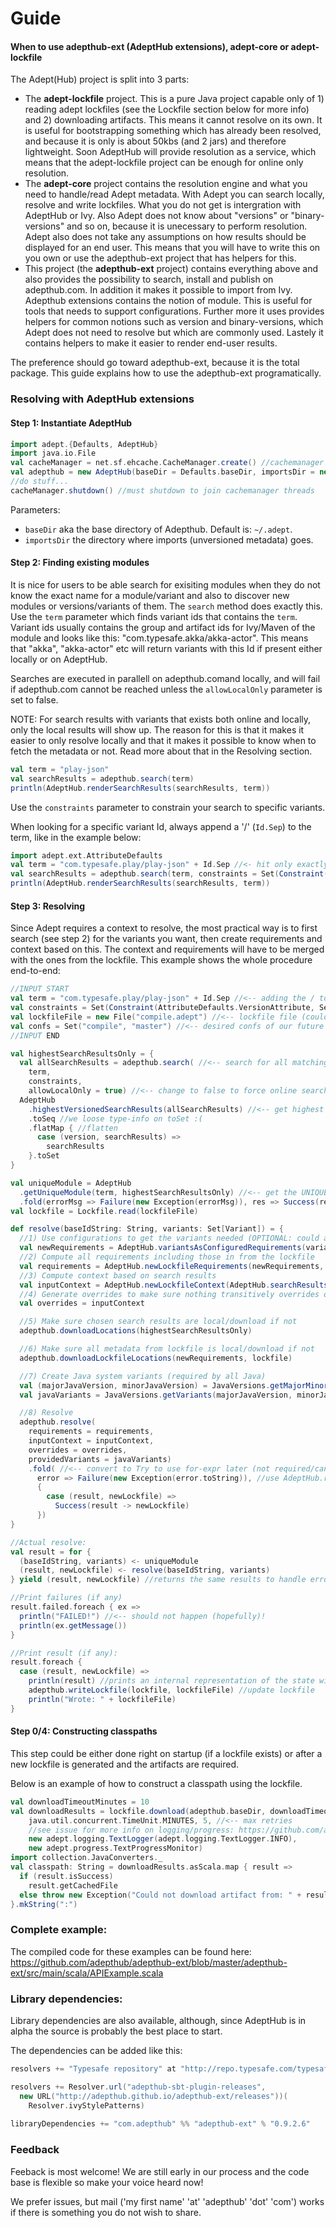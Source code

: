 # Guide

#### When to use adepthub-ext (AdeptHub extensions), adept-core or adept-lockfile
The Adept(Hub) project is split into 3 parts:
- The **adept-lockfile** project. This is a pure Java project capable only of 1) reading adept lockfiles (see the Lockfile section below for more info) and 2) downloading artifacts. This means it cannot resolve on its own. It is useful for bootstrapping something which has already been resolved, and because it is only is about 50kbs (and 2 jars) and therefore lightweight. Soon AdeptHub will provide resolution as a service, which means that the adept-lockfile project can be enough for online only resolution.
- The **adept-core** project contains the resolution engine and what you need to handle/read Adept metadata. With Adept you can search locally, resolve and write lockfiles. What you do not get is intergration with AdeptHub or Ivy. Also Adept does not know about "versions" or "binary-versions" and so on, because it is unecessary to perform resolution. Adept also does not take any assumptions on how results should be displayed for an end user. This means that you will have to write this on you own or use the adepthub-ext project that has helpers for this.
- This project (the **adepthub-ext** project) contains everything above and also provides the possibility to search, install and publish on adepthub.com. In addition it makes it possible to import from Ivy. Adepthub extensions contains the notion of module. This is useful for tools that needs to support configurations. Further more it uses provides helpers for common notions such as version and binary-versions, which Adept does not need to resolve but which are commonly used. Lastely it contains helpers to make it easier to render end-user results.

The preference should go toward adepthub-ext, because it is the total package. 
This guide explains how to use the adepthub-ext programatically.


### Resolving with AdeptHub extensions

#### Step 1: Instantiate AdeptHub
```scala
import adept.{Defaults, AdeptHub}
import java.io.File
val cacheManager = net.sf.ehcache.CacheManager.create() //cachemanager is kept running to speed up later resolutions
val adepthub = new AdeptHub(baseDir = Defaults.baseDir, importsDir = new File("adept-imports"), cacheManager = cacheManager)
//do stuff...
cacheManager.shutdown() //must shutdown to join cachemanager threads
```

Parameters:
- `baseDir` aka the base directory of Adepthub. Default is: `~/.adept`.
- `importsDir` the directory where imports (unversioned metadata) goes.


#### Step 2: Finding existing modules
It is nice for users to be able search for exisiting modules when they do not know the exact name for a module/variant and also to discover new modules or versions/variants of them. The `search` method does exactly this.
Use the `term` parameter which finds variant ids that contains the `term`. Variant ids usually contains the group and artifact ids for Ivy/Maven of the module and looks like this: "com.typesafe.akka/akka-actor". This means that "akka", "akka-actor" etc will return variants with this Id if present either locally or on AdeptHub.

Searches are executed in parallell on adepthub.comand locally, and will fail if adepthub.com cannot be reached unless the `allowLocalOnly` parameter is set to false. 

NOTE: For search results with variants that exists both online and locally, only the local results will show up. The reason for this is that it makes it easier to only resolve locally and that it makes it possible to know when to fetch the metadata or not. Read more about that in the Resolving section.

```scala
val term = "play-json"
val searchResults = adepthub.search(term)
println(AdeptHub.renderSearchResults(searchResults, term))
```
Use the `constraints` parameter to constrain your search to specific variants.

When looking for a specific variant Id, always append a '/' (`Id.Sep`) to the term, like in the example below:
```scala
import adept.ext.AttributeDefaults
val term = "com.typesafe.play/play-json" + Id.Sep //<- hit only exactly this module
val searchResults = adepthub.search(term, constraints = Set(Constraint(AttributeDefaults.VersionAttribute, Set("2.2.1"))))
println(AdeptHub.renderSearchResults(searchResults, term))
```

#### Step 3: Resolving 
Since Adept requires a context to resolve, the most practical way is to first search (see step 2) for the variants you want, then create requirements and context based on this.
The context and requirements will have to be merged with the ones from the lockfile.
This example shows the whole procedure end-to-end:

```scala
//INPUT START
val term = "com.typesafe.play/play-json" + Id.Sep //<-- adding the / to make sure we get the right module
val constraints = Set(Constraint(AttributeDefaults.VersionAttribute, Set("2.2.0"))) //<-- constrain to only 2.2.0
val lockfileFile = new File("compile.adept") //<-- lockfile file (could be anything, but often we map the name to the conf of OUR module)
val confs = Set("compile", "master") //<-- desired confs of our future requirements (compile has the dependencies, master has the artifacts)
//INPUT END

val highestSearchResultsOnly = {
  val allSearchResults = adepthub.search( //<-- search for all matching term
    term,
    constraints,
    allowLocalOnly = true) //<-- change to false to force online searches - when it is true, Adept will be able to resolve if metadata is locally available
  AdeptHub
    .highestVersionedSearchResults(allSearchResults) //<-- get highest
    .toSeq //we loose type-info on toSet :(
    .flatMap { //flatten
      case (version, searchResults) =>
        searchResults
    }.toSet
}

val uniqueModule = AdeptHub
  .getUniqueModule(term, highestSearchResultsOnly) //<-- get the UNIQUE module matching this term/constraints...
  .fold(errorMsg => Failure(new Exception(errorMsg)), res => Success(res)) //<-- convert to Try to use for-expr later (not required/can be implemented differently)
val lockfile = Lockfile.read(lockfileFile)

def resolve(baseIdString: String, variants: Set[Variant]) = {
  //1) Use configurations to get the variants needed (OPTIONAL: could also create requirements)
  val newRequirements = AdeptHub.variantsAsConfiguredRequirements(variants, baseIdString, confs)
  //2) Compute all requirements including those in from the lockfile
  val requirements = AdeptHub.newLockfileRequirements(newRequirements, lockfile)
  //3) Compute context based on search results
  val inputContext = AdeptHub.newLockfileContext(AdeptHub.searchResultsToContext(highestSearchResultsOnly), lockfile)
  //4) Generate overrides to make sure nothing transitively overrides our context (OPTIONAL: can be skipped) 
  val overrides = inputContext

  //5) Make sure chosen search results are local/download if not
  adepthub.downloadLocations(highestSearchResultsOnly)

  //6) Make sure all metadata from lockfile is local/download if not
  adepthub.downloadLockfileLocations(newRequirements, lockfile)

  //7) Create Java system variants (required by all Java)  
  val (majorJavaVersion, minorJavaVersion) = JavaVersions.getMajorMinorVersion(this.getClass, this.getClass().getClassLoader())
  val javaVariants = JavaVersions.getVariants(majorJavaVersion, minorJavaVersion)

  //8) Resolve
  adepthub.resolve(
    requirements = requirements,
    inputContext = inputContext,
    overrides = overrides,
    providedVariants = javaVariants)
    .fold( //<-- convert to Try to use for-expr later (not required/can be implemented differently)
      error => Failure(new Exception(error.toString)), //use AdeptHub.renderErrorReport here to get a nicer error message (still under development)
      {
        case (result, newLockfile) =>
          Success(result -> newLockfile)
      })
}

//Actual resolve:
val result = for {
  (baseIdString, variants) <- uniqueModule
  (result, newLockfile) <- resolve(baseIdString, variants)
} yield (result, newLockfile) //returns the same results to handle error below

//Print failures (if any)
result.failed.foreach { ex =>
  println("FAILED!") //<-- should not happen (hopefully)!
  println(ex.getMessage())
}

//Print result (if any):
result.foreach {
  case (result, newLockfile) =>
    println(result) //prints an internal representation of the state with (large) graph - not something the user wants to see (see https://github.com/adepthub/adepthub-ext/issues/13) 
    adepthub.writeLockfile(lockfile, lockfileFile) //update lockfile
    println("Wrote: " + lockfileFile)
}
```


#### Step 0/4: Constructing classpaths
This step could be either done right on startup (if a lockfile exists) or after a new lockfile is generated and the artifacts are required.

Below is an example of how to construct a classpath using the lockfile.

```scala
val downloadTimeoutMinutes = 10
val downloadResults = lockfile.download(adepthub.baseDir, downloadTimeoutMinutes, 
    java.util.concurrent.TimeUnit.MINUTES, 5, //<-- max retries 
    //see issue for more info on logging/progress: https://github.com/adept-dm/adept/issues/35
    new adept.logging.TextLogger(adept.logging.TextLogger.INFO), 
    new adept.progress.TextProgressMonitor)
import collection.JavaConverters._
val classpath: String = downloadResults.asScala.map { result =>
  if (result.isSuccess)
    result.getCachedFile
  else throw new Exception("Could not download artifact from: " + result.artifact.locations, result.exception)
}.mkString(":")
```

### Complete example:
The compiled code for these examples can be found here: https://github.com/adepthub/adepthub-ext/blob/master/adepthub-ext/src/main/scala/APIExample.scala


### Library dependencies:
Library dependencies are also available, although, since AdeptHub is in alpha the source is probably the best place to start.

The dependencies can be added like this:
```scala
resolvers += "Typesafe repository" at "http://repo.typesafe.com/typesafe/releases/"

resolvers += Resolver.url("adepthub-sbt-plugin-releases",
  new URL("http://adepthub.github.io/adepthub-ext/releases"))(
    Resolver.ivyStylePatterns)
    
libraryDependencies += "com.adepthub" %% "adepthub-ext" % "0.9.2.6"
```

### Feedback
Feeback is most welcome! We are still early in our process and the code base is flexible so make your voice heard now!

We prefer issues, but mail ('my first name' 'at' 'adepthub' 'dot' 'com') works if there is something you do not wish to share.
